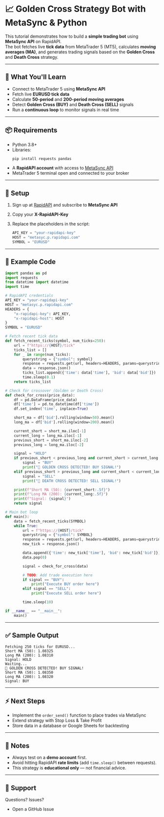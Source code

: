 # 📈 Golden Cross Strategy Bot with MetaSync & Python

This tutorial demonstrates how to build a **simple trading bot** using **MetaSync API** on RapidAPI.  
The bot fetches live **tick data** from MetaTrader 5 (MT5), calculates **moving averages (MA)**, and generates trading signals based on the **Golden Cross** and **Death Cross** strategy.

---

## 🚀 What You'll Learn
- Connect to MetaTrader 5 using **MetaSync API**  
- Fetch live **EURUSD tick data**  
- Calculate **50-period** and **200-period moving averages**  
- Detect **Golden Cross (BUY)** and **Death Cross (SELL)** signals  
- Run a **continuous loop** to monitor signals in real time  

---

## 📦 Requirements

- Python 3.8+  
- Libraries:  
  ```bash
  pip install requests pandas


* A **RapidAPI account** with access to [MetaSync API](https://rapidapi.com/metasync-metasync-default/api/metasyc)
* MetaTrader 5 terminal open and connected to your broker

---

## 🔑 Setup

1. Sign up at [RapidAPI](https://rapidapi.com) and subscribe to **MetaSync API**
2. Copy your **X-RapidAPI-Key**
3. Replace the placeholders in the script:

   ```python
   API_KEY = "your-rapidapi-key"
   HOST = "metasyc.p.rapidapi.com"
   SYMBOL = "EURUSD"
   ```

---

## 🐍 Example Code

```python
import pandas as pd
import requests
from datetime import datetime
import time

# RapidAPI credentials
API_KEY = "your-rapidapi-key"
HOST = "metasyc.p.rapidapi.com"
HEADERS = {
    "x-rapidapi-key": API_KEY,
    "x-rapidapi-host": HOST
}
SYMBOL = "EURUSD"

# Fetch recent tick data
def fetch_recent_ticks(symbol, num_ticks=250):
    url = f"https://{HOST}/tick"
    ticks_list = []
    for _ in range(num_ticks):
        querystring = {"symbol": symbol}
        response = requests.get(url, headers=HEADERS, params=querystring)
        data = response.json()
        ticks_list.append({'time': data['time'], 'bid': data['bid']})
        time.sleep(0.1)
    return ticks_list

# Check for crossover (Golden or Death Cross)
def check_for_cross(price_data):
    df = pd.DataFrame(price_data)
    df['time'] = pd.to_datetime(df['time'])
    df.set_index('time', inplace=True)

    short_ma = df['bid'].rolling(window=50).mean()
    long_ma = df['bid'].rolling(window=200).mean()

    current_short = short_ma.iloc[-1]
    current_long = long_ma.iloc[-1]
    previous_short = short_ma.iloc[-2]
    previous_long = long_ma.iloc[-2]

    signal = "HOLD"
    if previous_short < previous_long and current_short > current_long:
        signal = "BUY"
        print("🎯 GOLDEN CROSS DETECTED! BUY SIGNAL!")
    elif previous_short > previous_long and current_short < current_long:
        signal = "SELL"
        print("🎯 DEATH CROSS DETECTED! SELL SIGNAL!")

    print(f"Short MA (50): {current_short:.5f}")
    print(f"Long MA (200): {current_long:.5f}")
    print(f"Signal: {signal}")
    return signal

# Main bot loop
def main():
    data = fetch_recent_ticks(SYMBOL)
    while True:
        url = f"https://{HOST}/tick"
        querystring = {"symbol": SYMBOL}
        response = requests.get(url, headers=HEADERS, params=querystring)
        new_tick = response.json()

        data.append({'time': new_tick['time'], 'bid': new_tick['bid']})
        data.pop(0)

        signal = check_for_cross(data)

        # TODO: Add trade execution here
        if signal == "BUY":
            print("Execute BUY order here")
        elif signal == "SELL":
            print("Execute SELL order here")

        time.sleep(10)

if __name__ == "__main__":
    main()
```

---

## ✅ Sample Output

```
Fetching 250 ticks for EURUSD...
Short MA (50): 1.08325
Long MA (200): 1.08310
Signal: HOLD
Waiting...
🎯 GOLDEN CROSS DETECTED! BUY SIGNAL!
Short MA (50): 1.08350
Long MA (200): 1.08320
Signal: BUY
```

---

## ⚡ Next Steps

* Implement the `order_send()` function to place trades via MetaSync
* Extend strategy with Stop Loss & Take Profit
* Store data in a database or Google Sheets for backtesting

---

## 📌 Notes

* Always test on a **demo account** first.
* Avoid hitting RapidAPI **rate limits** (add `time.sleep()` between requests).
* This strategy is **educational only** — not financial advice.

---

## 🤝 Support

Questions? Issues?

* Open a GitHub Issue
